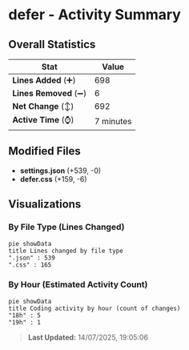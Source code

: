 # defer - Activity Summary 

## Overall Statistics

| Stat                   | Value                                                             |
| ---------------------- | ----------------------------------------------------------------- |
| **Lines Added** (➕)   | 698                                          |
| **Lines Removed** (➖) | 6                                        |
| **Net Change** (↕)    | 692                |
| **Active Time** (⌚)   | 7 minutes |


## Modified Files
- **settings.json** (+539, -0)
- **defer.css** (+159, -6)

## Visualizations

### By File Type (Lines Changed)

```mermaid
pie showData
title Lines changed by file type
".json" : 539
".css" : 165
```

### By Hour (Estimated Activity Count)

```mermaid
pie showData
title Coding activity by hour (count of changes)
"18h" : 5
"19h" : 1
```


> **Last Updated:** 14/07/2025, 19:05:06